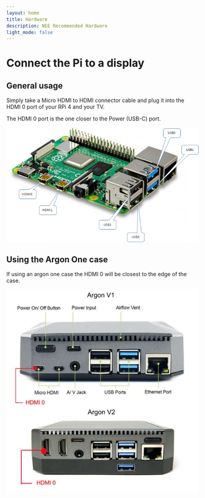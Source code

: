 ```yaml
---
layout: home
title: Hardware
description: NEE Recommended Hardware
light_mode: false
---
```


# Connect the Pi to a display

## General usage

Simply take a Micro HDMI to HDMI connector cable and plug it into the HDMI 0 port of your RPi 4 and your TV.

The HDMI 0 port is the one closer to the Power (USB-C) port.

![rpi4_ports.png](/assets/guides/rpi4_ports.png "Ports of the RPi 4 labeled")

## Using the Argon One case

If using an argon one case the HDMI 0 will be closest to the edge of the case.

![argon_one_ports.png](/assets/guides/argon_one_ports.png "Ports of the Argon One case labeled")
